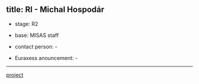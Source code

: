 title: RI - Michal Hospodár 
---

* stage: R2

* base: MISAS staff

* contact person: -

* Euraxess anouncement: - 

---

[project](RI_hospodar/project_mh.docx)




